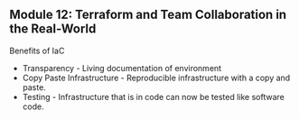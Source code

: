 ## Module 12: Terraform and Team Collaboration in the Real-World

Benefits of IaC
- Transparency - Living documentation of environment
- Copy Paste Infrastructure - Reproducible infrastructure with a copy and paste.
- Testing - Infrastructure that is in code can now be tested like software code. 
